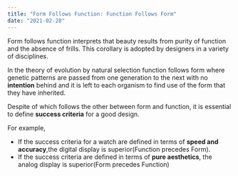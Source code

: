 ```yaml
---
title: "Form Follows Function: Function Follows Form"
date: "2021-02-28"
---
```


Form follows function interprets that beauty results from purity of function and the absence of frills. This corollary is adopted by designers in a variety of disciplines.

In the theory of evolution by natural selection function follows form where genetic patterns are passed from one generation to the next with no **intention** behind and it is left to each organism to find use of the form that they have inherited.

Despite of which follows the other between form and function, it is essential to define **success criteria** for a good design.

For example,

- If the success criteria for a watch are defined in terms of **speed and accuracy**,the digital display is superior(Function precedes Form).
- If the success criteria are defined in terms of **pure aesthetics**, the analog display is superior(Form precedes Function)
